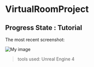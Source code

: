 # VirtualRoomProject

## Progress State : Tutorial 

The most recent screenshot:

![My image](https://github.com/chocolateHszd/VirtualRoomProject/blob/master/Screenshots/Screenshot%202015-05-08%2013.47.39.png)

> tools used: Unreal Engine 4